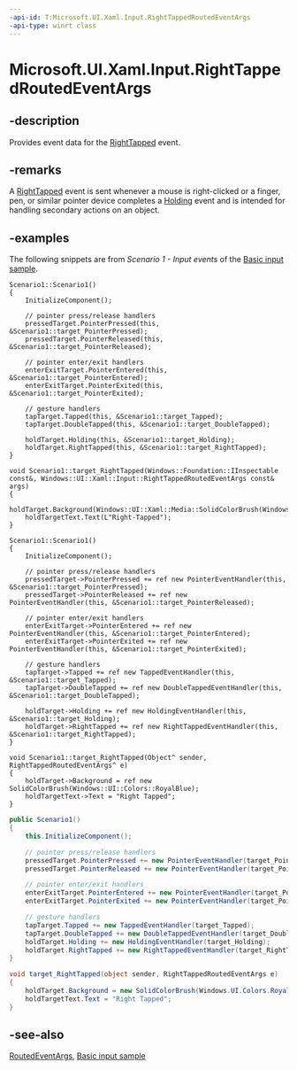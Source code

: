 ```yaml
---
-api-id: T:Microsoft.UI.Xaml.Input.RightTappedRoutedEventArgs
-api-type: winrt class
---
```


<!-- Class syntax.
public class RightTappedRoutedEventArgs : Microsoft.UI.Xaml.RoutedEventArgs, Microsoft.UI.Xaml.Input.IRightTappedRoutedEventArgs
-->

# Microsoft.UI.Xaml.Input.RightTappedRoutedEventArgs

## -description

Provides event data for the [RightTapped](../microsoft.ui.xaml/uielement_righttapped.md) event.

## -remarks

A [RightTapped](../microsoft.ui.xaml/uielement_righttapped.md) event is sent whenever a mouse is right-clicked or a finger, pen, or similar pointer device completes a [Holding](../microsoft.ui.xaml/uielement_holding.md) event and is intended for handling secondary actions on an object.

## -examples

The following snippets are from *Scenario 1 - Input events* of the [Basic input sample](https://github.com/Microsoft/Windows-universal-samples/tree/fe8567faf2efdea3672c2ba642ba7b925ff6467e/Samples/BasicInput).

```cppwinrt
Scenario1::Scenario1()
{
    InitializeComponent();

    // pointer press/release handlers
    pressedTarget.PointerPressed(this, &Scenario1::target_PointerPressed);
    pressedTarget.PointerReleased(this, &Scenario1::target_PointerReleased);

    // pointer enter/exit handlers
    enterExitTarget.PointerEntered(this, &Scenario1::target_PointerEntered);
    enterExitTarget.PointerExited(this, &Scenario1::target_PointerExited);

    // gesture handlers
    tapTarget.Tapped(this, &Scenario1::target_Tapped);
    tapTarget.DoubleTapped(this, &Scenario1::target_DoubleTapped);

    holdTarget.Holding(this, &Scenario1::target_Holding);
    holdTarget.RightTapped(this, &Scenario1::target_RightTapped);
}

void Scenario1::target_RightTapped(Windows::Foundation::IInspectable const&, Windows::UI::Xaml::Input::RightTappedRoutedEventArgs const& args)
{
    holdTarget.Background(Windows::UI::Xaml::Media::SolidColorBrush(Windows::UI::Colors::RoyalBlue()));
    holdTargetText.Text(L"Right-Tapped");
}
```

```cppcx
Scenario1::Scenario1()
{
    InitializeComponent();

    // pointer press/release handlers
    pressedTarget->PointerPressed += ref new PointerEventHandler(this, &Scenario1::target_PointerPressed);
    pressedTarget->PointerReleased += ref new PointerEventHandler(this, &Scenario1::target_PointerReleased);

    // pointer enter/exit handlers
    enterExitTarget->PointerEntered += ref new PointerEventHandler(this, &Scenario1::target_PointerEntered);
    enterExitTarget->PointerExited += ref new PointerEventHandler(this, &Scenario1::target_PointerExited);

    // gesture handlers
    tapTarget->Tapped += ref new TappedEventHandler(this, &Scenario1::target_Tapped);
    tapTarget->DoubleTapped += ref new DoubleTappedEventHandler(this, &Scenario1::target_DoubleTapped);

    holdTarget->Holding += ref new HoldingEventHandler(this, &Scenario1::target_Holding);
    holdTarget->RightTapped += ref new RightTappedEventHandler(this, &Scenario1::target_RightTapped);
}

void Scenario1::target_RightTapped(Object^ sender, RightTappedRoutedEventArgs^ e)
{
    holdTarget->Background = ref new SolidColorBrush(Windows::UI::Colors::RoyalBlue);
    holdTargetText->Text = "Right Tapped";
}
```

```csharp
public Scenario1()
{
    this.InitializeComponent();

    // pointer press/release handlers
    pressedTarget.PointerPressed += new PointerEventHandler(target_PointerPressed);
    pressedTarget.PointerReleased += new PointerEventHandler(target_PointerReleased);

    // pointer enter/exit handlers
    enterExitTarget.PointerEntered += new PointerEventHandler(target_PointerEntered);
    enterExitTarget.PointerExited += new PointerEventHandler(target_PointerExited);

    // gesture handlers
    tapTarget.Tapped += new TappedEventHandler(target_Tapped);
    tapTarget.DoubleTapped += new DoubleTappedEventHandler(target_DoubleTapped);
    holdTarget.Holding += new HoldingEventHandler(target_Holding);
    holdTarget.RightTapped += new RightTappedEventHandler(target_RightTapped);
}

void target_RightTapped(object sender, RightTappedRoutedEventArgs e)
{
    holdTarget.Background = new SolidColorBrush(Windows.UI.Colors.RoyalBlue);
    holdTargetText.Text = "Right Tapped";
}
```

## -see-also
[RoutedEventArgs](../microsoft.ui.xaml/routedeventargs.md), [Basic input sample](https://github.com/Microsoft/Windows-universal-samples/tree/fe8567faf2efdea3672c2ba642ba7b925ff6467e/Samples/BasicInput)
